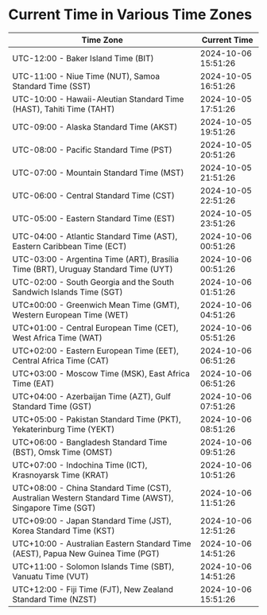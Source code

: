 # Current Time in Various Time Zones

| Time Zone | Current Time |
|-----------|--------------|
| UTC-12:00 - Baker Island Time (BIT) | 2024-10-06 15:51:26 |
| UTC-11:00 - Niue Time (NUT), Samoa Standard Time (SST) | 2024-10-05 16:51:26 |
| UTC-10:00 - Hawaii-Aleutian Standard Time (HAST), Tahiti Time (TAHT) | 2024-10-05 17:51:26 |
| UTC-09:00 - Alaska Standard Time (AKST) | 2024-10-05 19:51:26 |
| UTC-08:00 - Pacific Standard Time (PST) | 2024-10-05 20:51:26 |
| UTC-07:00 - Mountain Standard Time (MST) | 2024-10-05 21:51:26 |
| UTC-06:00 - Central Standard Time (CST) | 2024-10-05 22:51:26 |
| UTC-05:00 - Eastern Standard Time (EST) | 2024-10-05 23:51:26 |
| UTC-04:00 - Atlantic Standard Time (AST), Eastern Caribbean Time (ECT) | 2024-10-06 00:51:26 |
| UTC-03:00 - Argentina Time (ART), Brasília Time (BRT), Uruguay Standard Time (UYT) | 2024-10-06 00:51:26 |
| UTC-02:00 - South Georgia and the South Sandwich Islands Time (SGT) | 2024-10-06 01:51:26 |
| UTC±00:00 - Greenwich Mean Time (GMT), Western European Time (WET) | 2024-10-06 04:51:26 |
| UTC+01:00 - Central European Time (CET), West Africa Time (WAT) | 2024-10-06 05:51:26 |
| UTC+02:00 - Eastern European Time (EET), Central Africa Time (CAT) | 2024-10-06 06:51:26 |
| UTC+03:00 - Moscow Time (MSK), East Africa Time (EAT) | 2024-10-06 06:51:26 |
| UTC+04:00 - Azerbaijan Time (AZT), Gulf Standard Time (GST) | 2024-10-06 07:51:26 |
| UTC+05:00 - Pakistan Standard Time (PKT), Yekaterinburg Time (YEKT) | 2024-10-06 08:51:26 |
| UTC+06:00 - Bangladesh Standard Time (BST), Omsk Time (OMST) | 2024-10-06 09:51:26 |
| UTC+07:00 - Indochina Time (ICT), Krasnoyarsk Time (KRAT) | 2024-10-06 10:51:26 |
| UTC+08:00 - China Standard Time (CST), Australian Western Standard Time (AWST), Singapore Time (SGT) | 2024-10-06 11:51:26 |
| UTC+09:00 - Japan Standard Time (JST), Korea Standard Time (KST) | 2024-10-06 12:51:26 |
| UTC+10:00 - Australian Eastern Standard Time (AEST), Papua New Guinea Time (PGT) | 2024-10-06 14:51:26 |
| UTC+11:00 - Solomon Islands Time (SBT), Vanuatu Time (VUT) | 2024-10-06 14:51:26 |
| UTC+12:00 - Fiji Time (FJT), New Zealand Standard Time (NZST) | 2024-10-06 15:51:26 |
